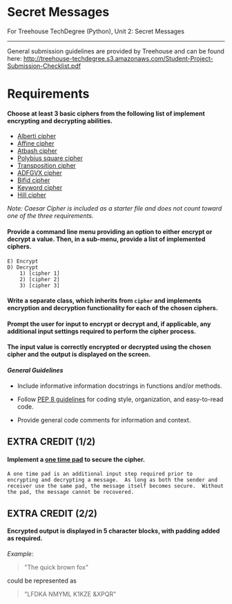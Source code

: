 # Secret Messages
For Treehouse TechDegree (Python), Unit 2: Secret Messages

---
General submission guidelines are provided by Treehouse and can be found here: http://treehouse-techdegree.s3.amazonaws.com/Student-Project-Submission-Checklist.pdf


# Requirements

#### Choose at least 3 basic ciphers from the following list of implement encrypting and decrypting abilities.
* [Alberti cipher](https://en.wikipedia.org/wiki/Alberti_cipher)
* [Affine cipher](https://en.wikipedia.org/wiki/Affine_cipher)
* [Atbash cipher](https://en.wikipedia.org/wiki/Atbash)
* [Polybius square cipher](https://en.wikipedia.org/wiki/Polybius_square)
* [Transposition cipher](https://en.wikipedia.org/wiki/Transposition_cipher)
* [ADFGVX cipher](https://en.wikipedia.org/wiki/ADFGVX_cipher)
* [Bifid cipher](https://en.wikipedia.org/wiki/Bifid_cipher)
* [Keyword cipher](https://en.wikipedia.org/wiki/Keyword_cipher)
* [Hill cipher](https://en.wikipedia.org/wiki/Hill_cipher)

*Note: Caesar Cipher is included as a starter file and does not count toward one of the three requirements.*

#### Provide a command line menu providing an option to either encrypt or decrypt a value.  Then, in a sub-menu, provide a list of implemented ciphers.
    E) Encrypt
    D) Decrypt
        1) [cipher 1]
        2) [cipher 2]
        3) [cipher 3]

#### Write a separate class, which inherits from `cipher` and implements encryption and decryption functionality for each of the chosen ciphers.

#### Prompt the user for input to encrypt or decrypt and, if applicable, any additional input settings required to perform the cipher process.

#### The input value is correctly encrypted or decrypted using the chosen cipher and the output is displayed on the screen.

#### *General Guidelines*
* Include informative information docstrings in functions and/or methods.

* Follow [PEP 8 guidelines](https://www.python.org/dev/peps/pep-0008) for coding style, organization, and easy-to-read code.

* Provide general code comments for information and context.


## EXTRA CREDIT (1/2)
#### Implement a [one time pad](https://en.wikipedia.org/wiki/One-time_pad) to secure the cipher.
    A one time pad is an additional input step required prior to encrypting and decrypting a message.  As long as both the sender and receiver use the same pad, the message itself becomes secure.  Without the pad, the message cannot be recovered.

## EXTRA CREDIT (2/2)
#### Encrypted output is displayed in 5 character blocks, with padding added as required.
*Example:*
> "The quick brown fox" 

could be represented as 

>"LFDKA NMYML K1KZE &XPQR"
